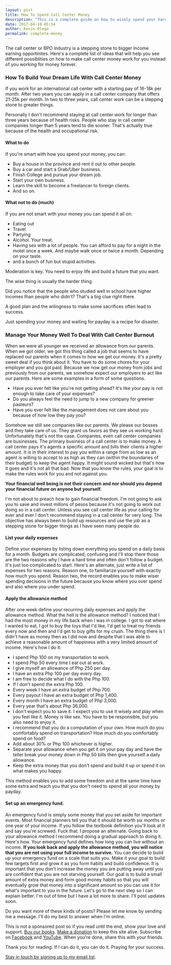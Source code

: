 ```yaml
---
layout: post
title: How To Spend Call Center Money
description: "This is a complete guide on how to wisely spend your hard earned call center income."
date: 2017-04-10 05:54
author: Kevin Olega
permalink: complete-money
---
```


The call center or BPO industry is a stepping stone to bigger income earning opportinites. Here's a complete list of ideas that will help you see different possiblities on how to make call center money work for you instead of you working for money forever. 

### How To Build Your Dream Life With Call Center Money

If you work for an international call center with a starting pay of 16-18k per month. After two years you can apply in a call center company that offers 21-25k per month. In two to three years, call center work can be a stepping stone to greater things.

Personally I don't recommend staying at call center work for longer than three years because of health risks. People who stay in call center companies longer than 5 years tend to die sooner. That's actually true because of the health and occupational risk.

#### What to do

If you're smart with how you spend your money, you can:

- Buy a house in the province and rent it out to other people.
- Buy a car and start a Grab/Uber business.
- Finish College and pursue your dream job.
- Start your own business.
- Learn the skill to become a freelancer to foreign clients.
- And so on.

#### What not to do (much)

If you are not smart with your money you can spend it all on:

- Eating out
- Travel
- Partying
- Alcohol. Your treat.
- Having sex with a lot of people. You can afford to pay for a night in the motel once a week. And maybe walk once or twice a month. Depending on your taste.
- and a bunch of fun but stupid activities.

Moderation is key. You need to enjoy life and build a future that you want.

The wise thing is usually the harder thing.

Did you notice that the people who studied well in school have higher incomes than people who didn't? That's a big clue right there. 

A good plan and the wilingness to make some sacrifices often lead to success.

Just spending your money and waiting for payday is a recipe for disaster.

### Manage Your Money Well To Deal With Call Center Burnout

When we were all younger we received an allowance from our parents. When we got older, we got this thing called a job that seems to have replaced our parents when it comes to how we get our money. It's a pretty sweet deal if you think about it. You have to do some chores for your employer and you got paid. Because we now get our money from jobs and previously from our parents, we somehow expect our employers to act like our parents. Here are some examples in a form of some questions.

- Have you ever felt like you're not getting ahead? It's like your pay is not enough to take care of your expenses?
- Do you always feel the need to jump to a new company for greener pasteurs?
- Have you ever felt like the management does not care about you because of how low they pay you?

Somehow we still see companies like our parents. We please our bosses and they take care of us. They grant us favors as they see us working hard. Unfortunately that's not the case. Companies, even call center companies are businesses. The primary business of a call center is to make money. A call center pays it's agents a specific amount and bills their clients a higher amount. It is in their interest to pay you within a range from as low as an agent is willing to accept to as high as they can (within the boundaries of their budget) to keep the agent happy. It might sound wicked but that's how it goes and it's not all that bad. Now that you know the rules, your goal is to make the rules work for you and not against you. 

**Your financial well being is not their concern and nor should you depend your financial future on anyone but yourself.**

I'm not about to preach how to gain financial freedom. I'm not going to ask you to save and invest millons of pesos because it's not going to work out doing so in a call center. Unless you see call center life as your calling for ever and ever I don't recommend staying in a call center for very long. The objective has always been to build up resources and use the job as a stepping stone for bigger things as I have seen many people do.

#### List your daily expenses

Define your expenses by listing down everything you spend on a daily basis for a month. Budgets are complicated, confusing and I'll stop there those are the two reasons why I have a hard time and often don't follow a budget. It's just too complicated to start. Here's an alternate, just write a list of expenses for two reasons. Reason one, to familiarize yourself with exactly how much you spend. Reason two, the record enables you to make wiser spending decisions in the future because you know where you over spend and also where you under spend.

#### Apply the allowance method

After one week define your recurring daily expenses and apply the allowance method. What the hell is the allowance method? I noticed that I had the most money in my life back when I was in college. I got to eat where I wanted to eat, I got to buy the toys that I'd like, I'd get to treat my friends every now and then and I'd get to buy gifts for my crush. The thing there is I didn't have as money then as I did now and despite that I was able to achieve a reasonable amount of happiness with a very limited amount of income. Here's how I do it:

*   I spend Php 100 on my transportation to work.
*   I spend Php 50 every time I eat out at work.
*   I give myself an allowance of Php 250 per day.
*   I have an extra Php 100 per day every day.
*   I am free to decide what I do with the Php 100.
*   If I don't spend the extra Php 100.
*   Every week I have an extra budget of Php 700.
*   Every payout I have an extra budget of Php 1,400.
*   Every month I have an extra budget of Php 3,000.
*   Every year that's about Php 36,000.
*   I don't expect you to save it. I expect you to use it wisely and play when you feel like it. Money is like sex. You have to be responsible, but you also need to enjoy it.
*   I recommend that you do a computation of your own. How much do you comfortably spend on transportation? How much do you comfortably spend on food?
*   Add about 30% or Php 100 whichever is higher.
*   Separate your allowance when you get it on your pay day and have the teller break your money down in Php 50 bills then give yourself a daily allowance.
*   Keep the extra money that you don't spend and build it up or spend it on what makes you happy.

This method enables you to add some freedom and at the same time have some extra and teach you that you don't need to spend all your money by payday.

#### Set up an emergency fund.

An emergency fund is simply some money that you set aside for important events. Most financial planners tell you that it should be worth six months or one year of your income. If you follow the textbook definition you'll look at it and say you're screwed. Fuck that. I propose an alternate. Going back to your allowance method I recommend doing a gradual approach to doing it. Here's how. Your emergency fund defines how long you can live without an income. **If you look back and apply the allowance method, you will notice that you are not using your full income to survive.** You can decide to build up your emergency fund on a scale that suits you. Make it your goal to build few targets first and grow it as you form habits and build confidence. It is important that you don't increase the money you are putting away until you are confident that you are not starving yourself. Our goal is to build a small amount of extra money and form good money habits so that you will eventually grow that money into a significant amount so you can use it for what's important to you in the future. Let's go to the next step so I can explain better. I'm out of time but I have a lot more to share. I'll post updates soon.

Do you want more of these kinds of posts? Please let me know by sending me a message. I'll do my best to answer when I'm online.

This is not a sponsored post so if you read until the end, show your love and support. [Buy our books](http://callcentertrainingtips.com/promos/).  [Make a donation](http://callcentertrainingtips.com/support/) to keep this site alive. Subscribe on [Facebook](https://www.facebook.com/callcentertrainingtips/) and [YouTube](https://www.youtube.com/channel/UCSRyiovg_InMdQAe7Fn0LtA). When you're done, share this with your friends. 

Thank you for reading. If I can do it, you can do it. Praying for your success.

[Stay in touch by signing up to my email list](http://eepurl.com/riFT1).
